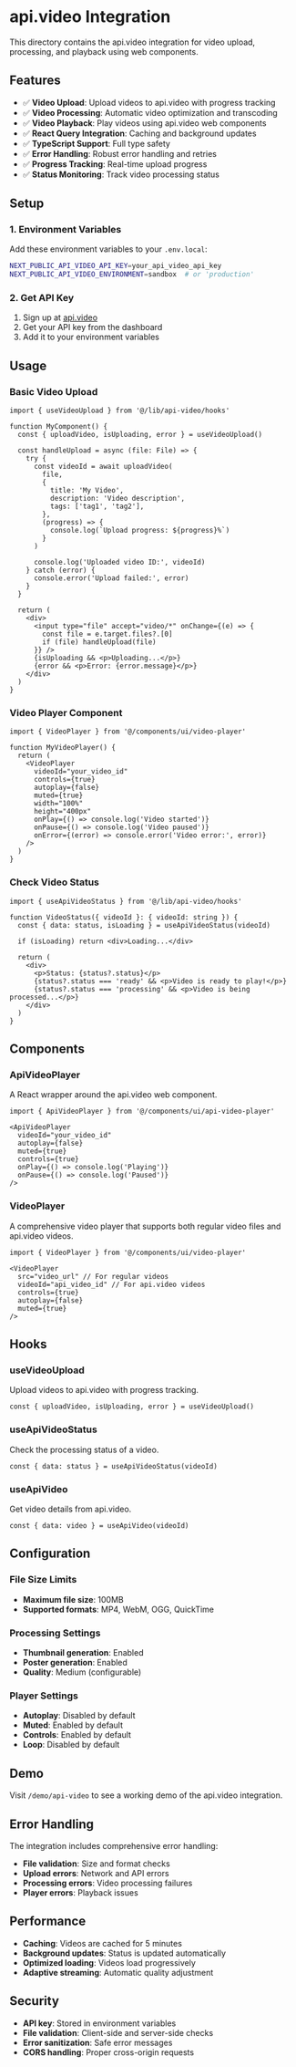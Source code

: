 # api.video Integration

This directory contains the api.video integration for video upload, processing, and playback using web components.

## Features

- ✅ **Video Upload**: Upload videos to api.video with progress tracking
- ✅ **Video Processing**: Automatic video optimization and transcoding
- ✅ **Video Playback**: Play videos using api.video web components
- ✅ **React Query Integration**: Caching and background updates
- ✅ **TypeScript Support**: Full type safety
- ✅ **Error Handling**: Robust error handling and retries
- ✅ **Progress Tracking**: Real-time upload progress
- ✅ **Status Monitoring**: Track video processing status

## Setup

### 1. Environment Variables

Add these environment variables to your `.env.local`:

```bash
NEXT_PUBLIC_API_VIDEO_API_KEY=your_api_video_api_key
NEXT_PUBLIC_API_VIDEO_ENVIRONMENT=sandbox  # or 'production'
```

### 2. Get API Key

1. Sign up at [api.video](https://api.video)
2. Get your API key from the dashboard
3. Add it to your environment variables

## Usage

### Basic Video Upload

```tsx
import { useVideoUpload } from '@/lib/api-video/hooks'

function MyComponent() {
  const { uploadVideo, isUploading, error } = useVideoUpload()

  const handleUpload = async (file: File) => {
    try {
      const videoId = await uploadVideo(
        file,
        {
          title: 'My Video',
          description: 'Video description',
          tags: ['tag1', 'tag2'],
        },
        (progress) => {
          console.log(`Upload progress: ${progress}%`)
        }
      )
      
      console.log('Uploaded video ID:', videoId)
    } catch (error) {
      console.error('Upload failed:', error)
    }
  }

  return (
    <div>
      <input type="file" accept="video/*" onChange={(e) => {
        const file = e.target.files?.[0]
        if (file) handleUpload(file)
      }} />
      {isUploading && <p>Uploading...</p>}
      {error && <p>Error: {error.message}</p>}
    </div>
  )
}
```

### Video Player Component

```tsx
import { VideoPlayer } from '@/components/ui/video-player'

function MyVideoPlayer() {
  return (
    <VideoPlayer
      videoId="your_video_id"
      controls={true}
      autoplay={false}
      muted={true}
      width="100%"
      height="400px"
      onPlay={() => console.log('Video started')}
      onPause={() => console.log('Video paused')}
      onError={(error) => console.error('Video error:', error)}
    />
  )
}
```

### Check Video Status

```tsx
import { useApiVideoStatus } from '@/lib/api-video/hooks'

function VideoStatus({ videoId }: { videoId: string }) {
  const { data: status, isLoading } = useApiVideoStatus(videoId)

  if (isLoading) return <div>Loading...</div>

  return (
    <div>
      <p>Status: {status?.status}</p>
      {status?.status === 'ready' && <p>Video is ready to play!</p>}
      {status?.status === 'processing' && <p>Video is being processed...</p>}
    </div>
  )
}
```

## Components

### ApiVideoPlayer

A React wrapper around the api.video web component.

```tsx
import { ApiVideoPlayer } from '@/components/ui/api-video-player'

<ApiVideoPlayer
  videoId="your_video_id"
  autoplay={false}
  muted={true}
  controls={true}
  onPlay={() => console.log('Playing')}
  onPause={() => console.log('Paused')}
/>
```

### VideoPlayer

A comprehensive video player that supports both regular video files and api.video videos.

```tsx
import { VideoPlayer } from '@/components/ui/video-player'

<VideoPlayer
  src="video_url" // For regular videos
  videoId="api_video_id" // For api.video videos
  controls={true}
  autoplay={false}
  muted={true}
/>
```

## Hooks

### useVideoUpload

Upload videos to api.video with progress tracking.

```tsx
const { uploadVideo, isUploading, error } = useVideoUpload()
```

### useApiVideoStatus

Check the processing status of a video.

```tsx
const { data: status } = useApiVideoStatus(videoId)
```

### useApiVideo

Get video details from api.video.

```tsx
const { data: video } = useApiVideo(videoId)
```

## Configuration

### File Size Limits

- **Maximum file size**: 100MB
- **Supported formats**: MP4, WebM, OGG, QuickTime

### Processing Settings

- **Thumbnail generation**: Enabled
- **Poster generation**: Enabled
- **Quality**: Medium (configurable)

### Player Settings

- **Autoplay**: Disabled by default
- **Muted**: Enabled by default
- **Controls**: Enabled by default
- **Loop**: Disabled by default

## Demo

Visit `/demo/api-video` to see a working demo of the api.video integration.

## Error Handling

The integration includes comprehensive error handling:

- **File validation**: Size and format checks
- **Upload errors**: Network and API errors
- **Processing errors**: Video processing failures
- **Player errors**: Playback issues

## Performance

- **Caching**: Videos are cached for 5 minutes
- **Background updates**: Status is updated automatically
- **Optimized loading**: Videos load progressively
- **Adaptive streaming**: Automatic quality adjustment

## Security

- **API key**: Stored in environment variables
- **File validation**: Client-side and server-side checks
- **Error sanitization**: Safe error messages
- **CORS handling**: Proper cross-origin requests 